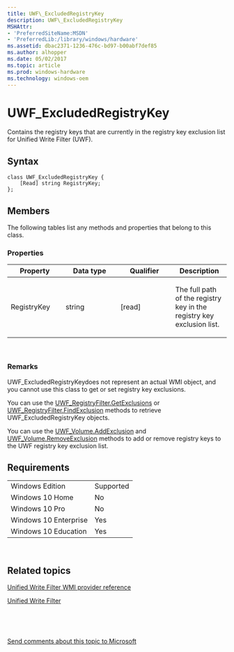 ```yaml
---
title: UWF\_ExcludedRegistryKey
description: UWF\_ExcludedRegistryKey
MSHAttr:
- 'PreferredSiteName:MSDN'
- 'PreferredLib:/library/windows/hardware'
ms.assetid: dbac2371-1236-476c-bd97-b00abf7def85
ms.author: alhopper
ms.date: 05/02/2017
ms.topic: article
ms.prod: windows-hardware
ms.technology: windows-oem
---
```


# UWF\_ExcludedRegistryKey


Contains the registry keys that are currently in the registry key exclusion list for Unified Write Filter (UWF).

## Syntax


``` syntax
class UWF_ExcludedRegistryKey {
    [Read] string RegistryKey;
};
```

## Members


The following tables list any methods and properties that belong to this class.

### <a href="" id="pro"></a>Properties

<table>
<colgroup>
<col width="25%" />
<col width="25%" />
<col width="25%" />
<col width="25%" />
</colgroup>
<thead>
<tr class="header">
<th>Property</th>
<th>Data type</th>
<th>Qualifier</th>
<th>Description</th>
</tr>
</thead>
<tbody>
<tr class="odd">
<td><p>RegistryKey</p></td>
<td><p>string</p></td>
<td><p>[read]</p></td>
<td><p>The full path of the registry key in the registry key exclusion list.</p></td>
</tr>
</tbody>
</table>

 

### Remarks

UWF\_ExcludedRegistryKeydoes not represent an actual WMI object, and you cannot use this class to get or set registry key exclusions.

You can use the [UWF\_RegistryFilter.GetExclusions](uwf-registryfiltergetexclusions.md) or [UWF\_RegistryFilter.FindExclusion](uwf-registryfilterfindexclusion.md) methods to retrieve UWF\_ExcludedRegistryKey objects.

You can use the [UWF\_Volume.AddExclusion](uwf-volumeaddexclusion.md) and [UWF\_Volume.RemoveExclusion](uwf-volumeremoveexclusion.md) methods to add or remove registry keys to the UWF registry key exclusion list.

## Requirements


|                       |           |
|-----------------------|-----------|
| Windows Edition       | Supported |
| Windows 10 Home       | No        |
| Windows 10 Pro        | No        |
| Windows 10 Enterprise | Yes       |
| Windows 10 Education  | Yes       |

 

## Related topics


[Unified Write Filter WMI provider reference](uwf-wmi-provider-reference.md)

[Unified Write Filter](unified-write-filter.md)

 

 

[Send comments about this topic to Microsoft](mailto:wsddocfb@microsoft.com?subject=Documentation%20feedback%20%5Bp_enterprise_customizations\p_enterprise_customizations%5D:%20UWF_ExcludedRegistryKey%20%20RELEASE:%20%2810/17/2016%29&body=%0A%0APRIVACY%20STATEMENT%0A%0AWe%20use%20your%20feedback%20to%20improve%20the%20documentation.%20We%20don't%20use%20your%20email%20address%20for%20any%20other%20purpose,%20and%20we'll%20remove%20your%20email%20address%20from%20our%20system%20after%20the%20issue%20that%20you're%20reporting%20is%20fixed.%20While%20we're%20working%20to%20fix%20this%20issue,%20we%20might%20send%20you%20an%20email%20message%20to%20ask%20for%20more%20info.%20Later,%20we%20might%20also%20send%20you%20an%20email%20message%20to%20let%20you%20know%20that%20we've%20addressed%20your%20feedback.%0A%0AFor%20more%20info%20about%20Microsoft's%20privacy%20policy,%20see%20http://privacy.microsoft.com/en-us/default.aspx. "Send comments about this topic to Microsoft")





